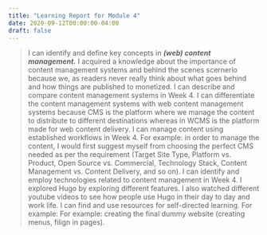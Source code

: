 ```yaml
---
title: "Learning Report for Module 4"
date: 2020-09-12T00:00:00-04:00
draft: false
---
```

 >I can identify and define key concepts in ***(web) content management.*** I acquired a knowledge about the importance of content management systems and behind the scenes scernerio because we, as readers never really think about what goes behind and how things are published to monetized. 
 >I can describe and compare content management systems in Week 4. I can differentiate the content management systems with web content management systems because CMS is the platform where we manage the content to distribute to different destinations whereas in WCMS is the platform made for web content delivery. 
 >I can manage content using established workflows in Week 4. For example: in order to manage the content, I would first suggest myself from choosing the perfect CMS needed as per the requirement (Target Site Type, Platform vs. Product, Open Source vs. Commercial, Technology Stack, Content Management vs. Content Delivery, and so on). 
 >I can identify and employ technologies related to content management in Week 4. I explored Hugo by exploring different features. I also watched different youtube videos to see how people use Hugo in their day to day and work life. 
 >I can find and use resources for self-directed learning. For example: For example: creating the final dummy website (creating menus, filign in pages).  
